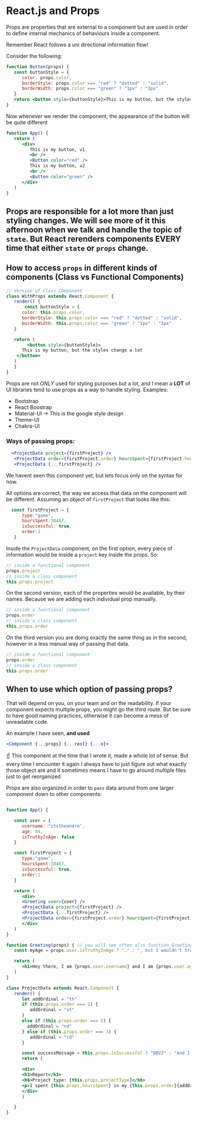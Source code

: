 # React.js and Props

Props are properties that are external to a component but are used in order to define internal mechanics of behaviours inside a component.

Remember React follows a uni directional information flow!

Consider the following:

```jsx
function Button(props) {
   const buttonStyle = {
      color: props.color,
      borderStyle: props.color === "red" ? "dotted" : "solid",
      borderWidth: props.color === "green" ? "1px" : "3px"
   }
   return <button style={buttonStyle}>This is my button, but the styles change a lot</button>
}
```

Now whenever we render the component, the appearance of the button will be quite different

```jsx
function App() {
   return (
      <div>
         This is my button, v1
         <br />
         <Button color="red" />
         This is my button, v2
         <br />
         <Button color="green" />
      </div>
   )
}

```

## Props are responsible for a lot more than just styling changes. We will see more of it this afternoon when we talk and handle the topic of `state`. But React rerenders components EVERY time that either `state` or `props` change.

## How to access `props` in different kinds of components (Class vs Functional Components)

```jsx
// Version of Class COmponent
class WithProps extends React.Component {
   render() {
       const buttonStyle = {
      color: this.props.color,
      borderStyle: this.props.color === "red" ? "dotted" : "solid",
      borderWidth: this.props.color === "green" ? "1px" : "3px"
   }

   return (
        <button style={buttonStyle}>
      This is my button, but the styles change a lot
    </button>
   )
   }
}
```


Props are not *ONLY* used for styling purposes but a lot, and I mean a **LOT** of UI libraries tend to use props as a way to handle styling.
Examples:
- Bootstrap
- React Boostrap
- Material-UI -> This is the google style design
- Theme-UI
- Chakra-UI


### Ways of passing props:
```jsx
  <ProjectData project={firstProject} />
   <ProjectData order={firstProject.order} hoursSpent={firstProject.hoursSpent} isSuccessful={firstProject.isSuccessful} projectType={firstProject.type} />
   <ProjectData {...firstProject} />
```

We havent seen this component yet, but lets focus only on the syntax for now.

All options are correct, the way we access that data on the component will be different.
Assuming an object of `firstProject` that looks like this:
```js
  const firstProject = {
      type:"game",
      hoursSpent:10467,
      isSuccessful: true,
      order:1
   }
```

Inside the `ProjectData` component, on the first option, every piece of information would be inside a `project` key inside the props.
So: 
```js
// inside a functional component
props.project
// inside a class component
this.props.project
```

On the second version, each of the properties would be available, by their names. Because we are adding each individual prop manually.

```js
// inside a functional component
props.order
// inside a class component
this.props.order
```

On the third version you are doing exactly the same thing as in the second, however in a less manual way of passing that data.

```js
// inside a functional component
props.order
// inside a class component
this.props.order
```

## When to use which option of passing props?
That will depend on you, on your team and on the readability. If your component expects multiple props, you might go the third route. But be sure to have good naming practices, otherwise it can become a mess of unreadable code.

An example I have seen, **and used**

```jsx
<Component {...props} {...rest} {...o}>
```

☝️ This component at the time that I wrote it, made a whole lot of sense. But every time I encounter it again I always have to just figure out what exactly those object are and it sometimes means I have to go around multiple files just to get reorganized


Props are also organized in order to `pass` data around from one larger component down to other components:

```jsx

function App() {

   const user = {
      username: "itstheandre",
      age: 84,
      isTruthyInAge: false
   }

   const firstProject = {
      type:"game",
      hoursSpent:10467,
      isSuccessful: true,
      order:1
   }

   return (
      <div>
      <Greeting user={user} />
      <ProjectData project={firstProject} />
      <ProjectData {...firstProject} />
      <ProjectData order={firstProject.order} hoursSpent={firstProject.hoursSpent} isSuccessful={firstProject.isSuccessful} projectType={firstProject.type} />
      </div>
   )
}

function Greeting(props) { // you will see often also function Greeting({user}) {
   const myAge = props.user.isTruthyInAge ? "." : ", but I wouldn't trust myself, just saying"

   return (
      <h1>Hey there, I am {props.user.username} and I am {props.user.age}{myAge}</h1>
   )
}

class ProjectData extends React.Component {
   render() {
      let addOrdinal = "th"
      if (this.props.order === 1) {
         addOrdinal = "st"
      }
      else if (this.props.order === 2) {
        addOrdinal = "nd"
      } else if (this.props.order === 3) {
         addOrdinal = "rd"
      }

      const successMessage = this.props.isSuccessful ? "OBVZ" : "And I learned a lot, but could have done better"
      return (

      <div>
      <h3>Report</h3>
      <h6>Project type: {this.props.projectType}</h6>
      <p>I spent {this.props.hoursSpent} in my {this.props.order}{addOrdinal}. Was I tremendously successful? {successMessage}</p>
      </div>
      )

   }
}

```

